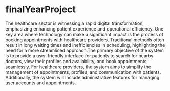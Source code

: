 # finalYearProject
The healthcare sector is witnessing a rapid digital transformation, emphasizing enhancing
patient experience and operational efficiency. One key area where technology can make a
significant impact is the process of booking appointments with healthcare providers.
Traditional methods often result in long waiting times and inefficiencies in scheduling,
highlighting the need for a more streamlined approach.The primary objective of the system is to provide a user-friendly interface for patients to
search for nearby doctors, view their profiles and availability, and book appointments
seamlessly. For healthcare providers, the system aims to simplify the management of
appointments, profiles, and communication with patients. Additionally, the system will
include administrative features for managing user accounts and appointments.
